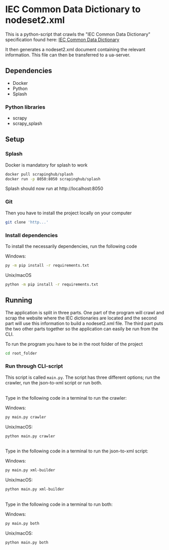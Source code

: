 # IEC Common Data Dictionary to nodeset2.xml
This is a python-script that crawls the "IEC Common Data Dictionary" specification found here:
[IEC Common Data Dictionary](https://cdd.iec.ch/cdd/iec61360/iec61360.nsf/Welcome?OpenPage)

It then generates a nodeset2.xml document containing the relevant information. This file can then be transferred to a ua-server.


## Dependencies
- Docker
- Python
- Splash
### Python libraries
- scrapy
- scrapy_splash


## Setup

### Splash 
Docker is mandatory for splash to work
```bash
docker pull scrapinghub/splash
docker run -p 8050:8050 scrapinghub/splash
```
Splash should now run at http://localhost:8050 
### Git
Then you have to install the project locally on your computer
```bash
git clone 'http...'
```
### Install dependencies
To install the necessarily dependencies, run the following code


Windows:
```bash
py -m pip install -r requirements.txt
```
Unix/macOS
```bash
python -m pip install -r requirements.txt
```

## Running
The application is split in three parts. One part of the program will crawl and scrap the website where the IEC dictionaries are located and the second part will use this information to build a nodeset2.xml file. The third part puts the two other parts together so the application can easily be run from the CLI. 

To run the program you have to be in the root folder of the project  
```bash
cd root_folder
```
### Run through CLI-script
This script is called `main.py`. The script has three different options; run the crawler, run the json-to-xml script or run both. 

<br>
Type in the following code in a terminal to run the crawler:

Windows: 
```bash
py main.py crawler
```
Unix/macOS:
```bash
python main.py crawler
```

<br>
Type in the following code in a terminal to run the json-to-xml script:

Windows: 
```bash
py main.py xml-builder
```
Unix/macOS:
```bash
python main.py xml-builder
```

<br>
Type in the following code in a terminal to run both:

Windows: 
```bash
py main.py both
```
Unix/macOS:
```bash
python main.py both
```
